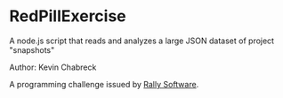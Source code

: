 RedPillExercise
=======================

A node.js script that reads and analyzes a large JSON dataset of project "snapshots"

Author: Kevin Chabreck

A programming challenge issued by [Rally Software](http://www.rallydev.com/).

